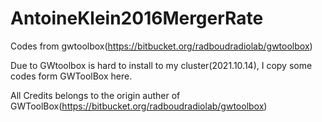 # AntoineKlein2016MergerRate
Codes from gwtoolbox(https://bitbucket.org/radboudradiolab/gwtoolbox)

Due to GWtoolbox is hard to install to my cluster(2021.10.14), I copy some codes form GWToolBox here.

All Credits belongs to the origin auther of GWToolBox(https://bitbucket.org/radboudradiolab/gwtoolbox)
